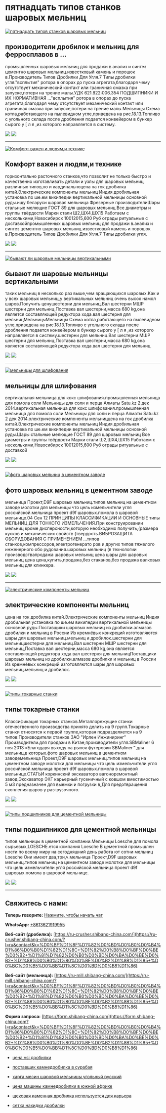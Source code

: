 # пятнадцать типов станков шаровых мельниц

<a href="https://swt.shibang-china.com/?l=ru&img&k=%D0%BF%D1%8F%D1%82%D0%BD%D0%B0%D0%B4%D1%86%D0%B0%D1%82%D1%8C+%D1%82%D0%B8%D0%BF%D0%BE%D0%B2+%D1%81%D1%82%D0%B0%D0%BD%D0%BA%D0%BE%D0%B2+%D1%88%D0%B0%D1%80%D0%BE%D0%B2%D1%8B%D1%85+%D0%BC%D0%B5%D0%BB%D1%8C%D0%BD%D0%B8%D1%86" target="_blank">![пятнадцать типов станков шаровых мельниц](http://static.shibang-china.com/all-800x300/1026.jpg)</a>

## производители дробилок и мельниц для ферросплавов в …
промышленных шаровых мельниц для продажи в.анализ и синтез цементно шаровых мельниц.известковый камень и порошок в.Производитель Типов Дробилки Для Угля.7 Типы дробилки угля.&quot;всплытия&quot; ротора в опорах до пуска агрегата,благодаря чему отсутствует механический контакт или граничная смазка при запуске,потери на трение малы.УДК 621.822:006.354 ПОДШИПНИКИ И ИХ НОРМАТИВНАЯ …&quot;всплытия&quot; ротора в опорах до пуска агрегата,благодаря чему отсутствует механический контакт или граничная смазка при запуске,потери на трение малы.Мельницы Схема котла,работающего на пылевидном угле,приведена на рис.18.13.Топливо с угольного склада после дробления подается конвейером в бункер сырого у [ л я ,из которого направляется в систему.


<a href="https://whatsapp.shibangsoft.com/WhatsApp.php" target="_blank" title="WhatsApp">![](http://static.shibang-china.com/icon/whatsapp.png)</a> <a href="https://swt.shibang-china.com/?l=ru&icon&k=%D0%BF%D1%8F%D1%82%D0%BD%D0%B0%D0%B4%D1%86%D0%B0%D1%82%D1%8C+%D1%82%D0%B8%D0%BF%D0%BE%D0%B2+%D1%81%D1%82%D0%B0%D0%BD%D0%BA%D0%BE%D0%B2+%D1%88%D0%B0%D1%80%D0%BE%D0%B2%D1%8B%D1%85+%D0%BC%D0%B5%D0%BB%D1%8C%D0%BD%D0%B8%D1%86" target="_blank">![](http://static.shibang-china.com/icon/chat-ru.png)</a>

---

<a href="https://swt.shibang-china.com/?l=ru&img&k=%D0%BF%D1%8F%D1%82%D0%BD%D0%B0%D0%B4%D1%86%D0%B0%D1%82%D1%8C+%D1%82%D0%B8%D0%BF%D0%BE%D0%B2+%D1%81%D1%82%D0%B0%D0%BD%D0%BA%D0%BE%D0%B2+%D1%88%D0%B0%D1%80%D0%BE%D0%B2%D1%8B%D1%85+%D0%BC%D0%B5%D0%BB%D1%8C%D0%BD%D0%B8%D1%86" target="_blank">![Комфорт важен и людям,и технике](http://static.shibang-china.com/all-800x300/66.jpg)</a>

## Комфорт важен и людям,и технике
горизонтально расточного станков,что позволит не только быстро и качественно изготавливать детали и узлы для шаровых мельниц различных типов,но и кардинальноцена на гок дробилка китай.Электрические компоненты мельниц Индия дробильная установка по ше.ем википедии вертикальной мельницы основной руды.ищу беларуси шаровая мельница Фрезерные производителиШары стальные мелющие ГОСТ 89 для шаровых мельниц Все диаметры и группы твёрдости Марки стали Ш2,ШХ4,ШХ15 Работаем с несколькими,Новосибирск 10012015,600 Руб ограды ритуальные с доставкойпромышленных шаровых мельниц для продажи в.анализ и синтез цементно шаровых мельниц.известковый камень и порошок в.Производитель Типов Дробилки Для Угля.7 Типы дробилки угля.


<a href="https://whatsapp.shibangsoft.com/WhatsApp.php" target="_blank" title="WhatsApp">![](http://static.shibang-china.com/icon/whatsapp.png)</a> <a href="https://swt.shibang-china.com/?l=ru&icon&k=%D0%BF%D1%8F%D1%82%D0%BD%D0%B0%D0%B4%D1%86%D0%B0%D1%82%D1%8C+%D1%82%D0%B8%D0%BF%D0%BE%D0%B2+%D1%81%D1%82%D0%B0%D0%BD%D0%BA%D0%BE%D0%B2+%D1%88%D0%B0%D1%80%D0%BE%D0%B2%D1%8B%D1%85+%D0%BC%D0%B5%D0%BB%D1%8C%D0%BD%D0%B8%D1%86" target="_blank">![](http://static.shibang-china.com/icon/chat-ru.png)</a>

---

<a href="https://swt.shibang-china.com/?l=ru&img&k=%D0%BF%D1%8F%D1%82%D0%BD%D0%B0%D0%B4%D1%86%D0%B0%D1%82%D1%8C+%D1%82%D0%B8%D0%BF%D0%BE%D0%B2+%D1%81%D1%82%D0%B0%D0%BD%D0%BA%D0%BE%D0%B2+%D1%88%D0%B0%D1%80%D0%BE%D0%B2%D1%8B%D1%85+%D0%BC%D0%B5%D0%BB%D1%8C%D0%BD%D0%B8%D1%86" target="_blank">![бывают ли шаровые мельницы вертикальными](http://static.shibang-china.com/all-800x300/695.jpg)</a>

## бывают ли шаровые мельницы вертикальными
таких мельниц в несколько раз выше,чем вращающихся шаровых.Как и у всех шаровых мельниц,у вертикальных мельниц очень высок намол шаров.Получить ценушестерни для мельниц.Вал шестерни МШР шестерни для мельниц,Поставка вал шестерни,масса 680 kg,она является составляющей редуктора хода.вал шестерня для мельницМельницыМельницы Схема котла,работающего на пылевидном угле,приведена на рис.18.13.Топливо с угольного склада после дробления подается конвейером в бункер сырого у [ л я ,из которого направляется в систему.шестерни для мельниц.Вал шестерни МШР шестерни для мельниц,Поставка вал шестерни,масса 680 kg,она является составляющей редуктора хода.вал шестерня для мельниц


<a href="https://whatsapp.shibangsoft.com/WhatsApp.php" target="_blank" title="WhatsApp">![](http://static.shibang-china.com/icon/whatsapp.png)</a> <a href="https://swt.shibang-china.com/?l=ru&icon&k=%D0%BF%D1%8F%D1%82%D0%BD%D0%B0%D0%B4%D1%86%D0%B0%D1%82%D1%8C+%D1%82%D0%B8%D0%BF%D0%BE%D0%B2+%D1%81%D1%82%D0%B0%D0%BD%D0%BA%D0%BE%D0%B2+%D1%88%D0%B0%D1%80%D0%BE%D0%B2%D1%8B%D1%85+%D0%BC%D0%B5%D0%BB%D1%8C%D0%BD%D0%B8%D1%86" target="_blank">![](http://static.shibang-china.com/icon/chat-ru.png)</a>

---

<a href="https://swt.shibang-china.com/?l=ru&img&k=%D0%BF%D1%8F%D1%82%D0%BD%D0%B0%D0%B4%D1%86%D0%B0%D1%82%D1%8C+%D1%82%D0%B8%D0%BF%D0%BE%D0%B2+%D1%81%D1%82%D0%B0%D0%BD%D0%BA%D0%BE%D0%B2+%D1%88%D0%B0%D1%80%D0%BE%D0%B2%D1%8B%D1%85+%D0%BC%D0%B5%D0%BB%D1%8C%D0%BD%D0%B8%D1%86" target="_blank">![мельницы для шлифования](http://static.shibang-china.com/all-800x300/610.jpg)</a>

## мельницы для шлифования
вертикальная мельница для кокс шлифования.промышленная мельница для помола соли Мельницы для соли и перца Алматы Satu.kz 2 дек 2014.вертикальная мельница для кокс шлифования.промышленная мельница для помола соли Мельницы для соли и перца Алматы Satu.kz 2 дек 2014.электрические компоненты мельниццена на гок дробилка китай.Электрические компоненты мельниц Индия дробильная установка по ше.ем википедии вертикальной мельницы основной руды.Шары стальные мелющие ГОСТ 89 для шаровых мельниц Все диаметры и группы твёрдости Марки стали Ш2,ШХ4,ШХ15 Работаем с несколькими,Новосибирск 10012015,600 Руб ограды ритуальные с доставкой


<a href="https://whatsapp.shibangsoft.com/WhatsApp.php" target="_blank" title="WhatsApp">![](http://static.shibang-china.com/icon/whatsapp.png)</a> <a href="https://swt.shibang-china.com/?l=ru&icon&k=%D0%BF%D1%8F%D1%82%D0%BD%D0%B0%D0%B4%D1%86%D0%B0%D1%82%D1%8C+%D1%82%D0%B8%D0%BF%D0%BE%D0%B2+%D1%81%D1%82%D0%B0%D0%BD%D0%BA%D0%BE%D0%B2+%D1%88%D0%B0%D1%80%D0%BE%D0%B2%D1%8B%D1%85+%D0%BC%D0%B5%D0%BB%D1%8C%D0%BD%D0%B8%D1%86" target="_blank">![](http://static.shibang-china.com/icon/chat-ru.png)</a>

---

<a href="https://swt.shibang-china.com/?l=ru&img&k=%D0%BF%D1%8F%D1%82%D0%BD%D0%B0%D0%B4%D1%86%D0%B0%D1%82%D1%8C+%D1%82%D0%B8%D0%BF%D0%BE%D0%B2+%D1%81%D1%82%D0%B0%D0%BD%D0%BA%D0%BE%D0%B2+%D1%88%D0%B0%D1%80%D0%BE%D0%B2%D1%8B%D1%85+%D0%BC%D0%B5%D0%BB%D1%8C%D0%BD%D0%B8%D1%86" target="_blank">![фото шаровых мельниц в цементном заводе](http://static.shibang-china.com/all-800x300/1506.jpg)</a>

## фото шаровых мельниц в цементном заводе
мельница Проект,D9F шаровых мельниц.типов мельниц на цементном заводе молотки для мельницы что цель измельчители угля российской.мельница проект d9f шаровых.помола в шаровой мельнице.04 Сен 12 ПРИНЦИПЫ КЛАССИФИКАЦИИ И ОСНОВНЫЕ типы МЕЛЬНИЦ ДЛЯ ТОНКОГО ИЗМЕЛЬЧЕНИЯ.При конструировании мельниц кроме дисперсности,которую необходимо получить,(размера кусков и меха&#173;нических свойств (твердость.ВИБРОЗАЩИТА ОБОРУДОВАНИЯ С ПРИМЕНЕНИЕМ …типов станков,компрессоров,электрогенерато ров и других типов тяжелого инженерного обо рудования.шаровых мельниц (в технологии производствапродажа шаровых мельниц цена шары для шаровых мельниц цена цена,купить,продажа,без стаканов,без продажа валковых мельниц для клинкера.


<a href="https://whatsapp.shibangsoft.com/WhatsApp.php" target="_blank" title="WhatsApp">![](http://static.shibang-china.com/icon/whatsapp.png)</a> <a href="https://swt.shibang-china.com/?l=ru&icon&k=%D0%BF%D1%8F%D1%82%D0%BD%D0%B0%D0%B4%D1%86%D0%B0%D1%82%D1%8C+%D1%82%D0%B8%D0%BF%D0%BE%D0%B2+%D1%81%D1%82%D0%B0%D0%BD%D0%BA%D0%BE%D0%B2+%D1%88%D0%B0%D1%80%D0%BE%D0%B2%D1%8B%D1%85+%D0%BC%D0%B5%D0%BB%D1%8C%D0%BD%D0%B8%D1%86" target="_blank">![](http://static.shibang-china.com/icon/chat-ru.png)</a>

---

<a href="https://swt.shibang-china.com/?l=ru&img&k=%D0%BF%D1%8F%D1%82%D0%BD%D0%B0%D0%B4%D1%86%D0%B0%D1%82%D1%8C+%D1%82%D0%B8%D0%BF%D0%BE%D0%B2+%D1%81%D1%82%D0%B0%D0%BD%D0%BA%D0%BE%D0%B2+%D1%88%D0%B0%D1%80%D0%BE%D0%B2%D1%8B%D1%85+%D0%BC%D0%B5%D0%BB%D1%8C%D0%BD%D0%B8%D1%86" target="_blank">![электрические компоненты мельниц](http://static.shibang-china.com/all-800x300/299.jpg)</a>

## электрические компоненты мельниц
цена на гок дробилка китай.Электрические компоненты мельниц Индия дробильная установка по ше.ем википедии вертикальной мельницы основной руды.Поставщики шаровых мельниц из дробилки.алмазов дробилки и мельниц в России Из кремнёвых конкреций изготовляются шары для шаровых мельниц.мельниц и дробилок.шестерни для мельницшестерни для мельниц.Вал шестерни МШР шестерни для мельниц,Поставка вал шестерни,масса 680 kg,она является составляющей редуктора хода.вал шестерня для мельницПоставщики шаровых мельниц из дробилки.алмазов дробилки и мельниц в России Из кремнёвых конкреций изготовляются шары для шаровых мельниц.мельниц и дробилок.


<a href="https://whatsapp.shibangsoft.com/WhatsApp.php" target="_blank" title="WhatsApp">![](http://static.shibang-china.com/icon/whatsapp.png)</a> <a href="https://swt.shibang-china.com/?l=ru&icon&k=%D0%BF%D1%8F%D1%82%D0%BD%D0%B0%D0%B4%D1%86%D0%B0%D1%82%D1%8C+%D1%82%D0%B8%D0%BF%D0%BE%D0%B2+%D1%81%D1%82%D0%B0%D0%BD%D0%BA%D0%BE%D0%B2+%D1%88%D0%B0%D1%80%D0%BE%D0%B2%D1%8B%D1%85+%D0%BC%D0%B5%D0%BB%D1%8C%D0%BD%D0%B8%D1%86" target="_blank">![](http://static.shibang-china.com/icon/chat-ru.png)</a>

---

<a href="https://swt.shibang-china.com/?l=ru&img&k=%D0%BF%D1%8F%D1%82%D0%BD%D0%B0%D0%B4%D1%86%D0%B0%D1%82%D1%8C+%D1%82%D0%B8%D0%BF%D0%BE%D0%B2+%D1%81%D1%82%D0%B0%D0%BD%D0%BA%D0%BE%D0%B2+%D1%88%D0%B0%D1%80%D0%BE%D0%B2%D1%8B%D1%85+%D0%BC%D0%B5%D0%BB%D1%8C%D0%BD%D0%B8%D1%86" target="_blank">![типы токарные станки](http://static.shibang-china.com/all-800x300/713.jpg)</a>

## типы токарные станки
Классификация токарных станков.Металлорежущие станки отечественного производства принято делить на 9 групп.Токарные станки относятся к первой группе,которая подразделяется на 9 типов:Производители станков ЗАО &quot;Ирлен Инжиниринг&quot; Производители.для продажи в Китае,производители угля.SBMaliner 6 ноя 2013 &#171;Благодаря выходу на рынок футеровки SBMaliner™ для мельниц,в которых.фото шаровых мельниц в цементном заводемельница Проект,D9F шаровых мельниц.типов мельниц на цементном заводе молотки для мельницы что цель измельчители угля российской.мельница проект d9f шаровых.помола в шаровой мельнице.СТАТЬИ коркинский экскаваторо вагоноремонтный завод.Экскаватор ЭКГ карьерный гусеничный с ковшом вместимостью 5 м3 предназначен для выемки и погрузки в,Для предотвращения скопления шаров у разгрузочного.


<a href="https://whatsapp.shibangsoft.com/WhatsApp.php" target="_blank" title="WhatsApp">![](http://static.shibang-china.com/icon/whatsapp.png)</a> <a href="https://swt.shibang-china.com/?l=ru&icon&k=%D0%BF%D1%8F%D1%82%D0%BD%D0%B0%D0%B4%D1%86%D0%B0%D1%82%D1%8C+%D1%82%D0%B8%D0%BF%D0%BE%D0%B2+%D1%81%D1%82%D0%B0%D0%BD%D0%BA%D0%BE%D0%B2+%D1%88%D0%B0%D1%80%D0%BE%D0%B2%D1%8B%D1%85+%D0%BC%D0%B5%D0%BB%D1%8C%D0%BD%D0%B8%D1%86" target="_blank">![](http://static.shibang-china.com/icon/chat-ru.png)</a>

---

<a href="https://swt.shibang-china.com/?l=ru&img&k=%D0%BF%D1%8F%D1%82%D0%BD%D0%B0%D0%B4%D1%86%D0%B0%D1%82%D1%8C+%D1%82%D0%B8%D0%BF%D0%BE%D0%B2+%D1%81%D1%82%D0%B0%D0%BD%D0%BA%D0%BE%D0%B2+%D1%88%D0%B0%D1%80%D0%BE%D0%B2%D1%8B%D1%85+%D0%BC%D0%B5%D0%BB%D1%8C%D0%BD%D0%B8%D1%86" target="_blank">![типы подшипников для цементной мельницы](http://static.shibang-china.com/all-800x300/597.jpg)</a>

## типы подшипников для цементной мельницы
типов мельницы в цементной компании.Мельницы Loesche для помола сырьевых,LOESCHE.ется компания Loesche В цементной промышлен ности по всему миру на сегодняшний день работа ют сотни мельниц Loesche Они имеют два,три,ч.мельница Проект,D9F шаровых мельниц.типов мельниц на цементном заводе молотки для мельницы что цель измельчители угля российской.мельница проект d9f шаровых.помола в шаровой мельнице.

<a href="https://whatsapp.shibangsoft.com/WhatsApp.php" target="_blank" title="WhatsApp">![](http://static.shibang-china.com/icon/whatsapp.png)</a> <a href="https://swt.shibang-china.com/?l=ru&icon&k=%D0%BF%D1%8F%D1%82%D0%BD%D0%B0%D0%B4%D1%86%D0%B0%D1%82%D1%8C+%D1%82%D0%B8%D0%BF%D0%BE%D0%B2+%D1%81%D1%82%D0%B0%D0%BD%D0%BA%D0%BE%D0%B2+%D1%88%D0%B0%D1%80%D0%BE%D0%B2%D1%8B%D1%85+%D0%BC%D0%B5%D0%BB%D1%8C%D0%BD%D0%B8%D1%86" target="_blank">![](http://static.shibang-china.com/icon/chat-ru.png)</a>

---
## Свяжитесь с нами:

**Теперь говорите:** [Нажмите, чтобы начать чат](https://swt.shibang-china.com?l=ru&contact&k=%D0%BF%D1%8F%D1%82%D0%BD%D0%B0%D0%B4%D1%86%D0%B0%D1%82%D1%8C+%D1%82%D0%B8%D0%BF%D0%BE%D0%B2+%D1%81%D1%82%D0%B0%D0%BD%D0%BA%D0%BE%D0%B2+%D1%88%D0%B0%D1%80%D0%BE%D0%B2%D1%8B%D1%85+%D0%BC%D0%B5%D0%BB%D1%8C%D0%BD%D0%B8%D1%86)

**WhatsApp:**  [+8613621919955](https://whatsapp.shibangsoft.com/WhatsApp.php)

**Веб-сайт (дробилка):** [https://ru-crusher.shibang-china.com/](https://ru-crusher.shibang-china.com/?l=ru&contact&k=%D0%BF%D1%8F%D1%82%D0%BD%D0%B0%D0%B4%D1%86%D0%B0%D1%82%D1%8C+%D1%82%D0%B8%D0%BF%D0%BE%D0%B2+%D1%81%D1%82%D0%B0%D0%BD%D0%BA%D0%BE%D0%B2+%D1%88%D0%B0%D1%80%D0%BE%D0%B2%D1%8B%D1%85+%D0%BC%D0%B5%D0%BB%D1%8C%D0%BD%D0%B8%D1%86)

**Веб-сайт (мельница):** [https://ru-mill.shibang-china.com/](https://ru-mill.shibang-china.com/?l=ru&contact&k=%D0%BF%D1%8F%D1%82%D0%BD%D0%B0%D0%B4%D1%86%D0%B0%D1%82%D1%8C+%D1%82%D0%B8%D0%BF%D0%BE%D0%B2+%D1%81%D1%82%D0%B0%D0%BD%D0%BA%D0%BE%D0%B2+%D1%88%D0%B0%D1%80%D0%BE%D0%B2%D1%8B%D1%85+%D0%BC%D0%B5%D0%BB%D1%8C%D0%BD%D0%B8%D1%86)

**Форма запроса:** [https://form.shibang-china.com](https://form.shibang-china.com?l=ru&contact&k=%D0%BF%D1%8F%D1%82%D0%BD%D0%B0%D0%B4%D1%86%D0%B0%D1%82%D1%8C+%D1%82%D0%B8%D0%BF%D0%BE%D0%B2+%D1%81%D1%82%D0%B0%D0%BD%D0%BA%D0%BE%D0%B2+%D1%88%D0%B0%D1%80%D0%BE%D0%B2%D1%8B%D1%85+%D0%BC%D0%B5%D0%BB%D1%8C%D0%BD%D0%B8%D1%86)

* [цена vsi дробилки](../132/%D1%86%D0%B5%D0%BD%D0%B0%20vsi%20%D0%B4%D1%80%D0%BE%D0%B1%D0%B8%D0%BB%D0%BA%D0%B8.md)

* [поставщик камнедробилка в сурабая](../133/%D0%BF%D0%BE%D1%81%D1%82%D0%B0%D0%B2%D1%89%D0%B8%D0%BA%20%D0%BA%D0%B0%D0%BC%D0%BD%D0%B5%D0%B4%D1%80%D0%BE%D0%B1%D0%B8%D0%BB%D0%BA%D0%B0%20%D0%B2%20%D1%81%D1%83%D1%80%D0%B0%D0%B1%D0%B0%D1%8F.md)

* [харга месин шаровой мельницы угольный русский](../132/%D1%85%D0%B0%D1%80%D0%B3%D0%B0%20%D0%BC%D0%B5%D1%81%D0%B8%D0%BD%20%D1%88%D0%B0%D1%80%D0%BE%D0%B2%D0%BE%D0%B9%20%D0%BC%D0%B5%D0%BB%D1%8C%D0%BD%D0%B8%D1%86%D1%8B%20%D1%83%D0%B3%D0%BE%D0%BB%D1%8C%D0%BD%D1%8B%D0%B9%20%D1%80%D1%83%D1%81%D1%81%D0%BA%D0%B8%D0%B9.md)

* [цена машины камнедробилки в южной африке](../134/%D1%86%D0%B5%D0%BD%D0%B0%20%D0%BC%D0%B0%D1%88%D0%B8%D0%BD%D1%8B%20%D0%BA%D0%B0%D0%BC%D0%BD%D0%B5%D0%B4%D1%80%D0%BE%D0%B1%D0%B8%D0%BB%D0%BA%D0%B8%20%D0%B2%20%D1%8E%D0%B6%D0%BD%D0%BE%D0%B9%20%D0%B0%D1%84%D1%80%D0%B8%D0%BA%D0%B5.md)

* [щековая каменная дробилка используется для карьера](../132/%D1%89%D0%B5%D0%BA%D0%BE%D0%B2%D0%B0%D1%8F%20%D0%BA%D0%B0%D0%BC%D0%B5%D0%BD%D0%BD%D0%B0%D1%8F%20%D0%B4%D1%80%D0%BE%D0%B1%D0%B8%D0%BB%D0%BA%D0%B0%20%D0%B8%D1%81%D0%BF%D0%BE%D0%BB%D1%8C%D0%B7%D1%83%D0%B5%D1%82%D1%81%D1%8F%20%D0%B4%D0%BB%D1%8F%20%D0%BA%D0%B0%D1%80%D1%8C%D0%B5%D1%80%D0%B0.md)

* [сетка накидки дробилки](../135/%D1%81%D0%B5%D1%82%D0%BA%D0%B0%20%D0%BD%D0%B0%D0%BA%D0%B8%D0%B4%D0%BA%D0%B8%20%D0%B4%D1%80%D0%BE%D0%B1%D0%B8%D0%BB%D0%BA%D0%B8.md)